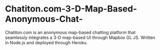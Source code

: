 # Chatiton.com-3-D-Map-Based-Anonymous-Chat-
Chatiton.com is an anonymous map-based chatting platform that seamlessly integrates a 3-D map-based UI through Mapbox GL JS. Written in Node.js and deployed through Heroku.
